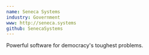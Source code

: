 ```yaml
---
name: Seneca Systems
industry: Government
www: http://seneca.systems
github: SenecaSystems
---
```

Powerful software for democracy's toughest problems.
